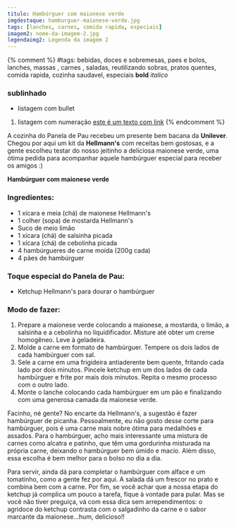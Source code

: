 ```yaml
---
titulo: Hambúrguer com maionese verde
imgdestaque: hamburguer-maionese-verde.jpg
tags: [lanches, carnes, comida rapida, especiais]
imagem2: nome-da-imagem-2.jpg
legendaimg2: Legenda da imagem 2
---
```

{% comment %}
#tags: bebidas, doces e sobremesas, paes e bolos, lanches, massas , carnes , saladas, reutilizando sobras, pratos quentes, comida rapida, cozinha saudavel, especiais
**bold**
*italico*
### sublinhado
* listagem com bullet
1. listagem com numeração
[este é um texto com link](https://www.enderecodolink.com)
{% endcomment %}

A cozinha do Panela de Pau recebeu um presente bem bacana da **Unilever**. Chegou por aqui um kit da **Hellmann's** com receitas bem gostosas, e a gente escolheu testar do nosso jeitinho a deliciosa maionese verde, uma ótima pedida para acompanhar aquele hambúrguer especial para receber os amigos :)

**Hambúrguer com maionese verde**

### Ingredientes:

* 1 xícara e meia (chá) de maionese Hellmann's 
* 1 colher (sopa) de mostarda Hellmann's 
* Suco de meio limão
* 1 xícara (chá) de salsinha picada
* 1 xícara (chá) de cebolinha picada
* 4 hambúrgueres de carne moída (200g cada)
* 4 pães de hambúrguer

### Toque especial do Panela de Pau:
* Ketchup Hellmann's para dourar o hambúrguer

### Modo de fazer: 

1. Prepare a maionese verde colocando a maionese, a mostarda, o limão, a salsinha e a cebolinha no liquidificador. Misture até obter um creme homogêneo. Leve à geladeira. 
2. Molde a carne em formato de hambúrguer. Tempere os dois lados de cada hambúrguer com sal. 
3. Sele a carne em uma frigideira antiaderente bem quente, fritando cada lado por dois minutos. Pincele ketchup em um dos lados de cada hambúrguer e frite por mais dois minutos. Repita o mesmo processo com o outro lado. 
4. Monte o lanche colocando cada hambúrguer em um pão e finalizando com uma generosa camada da maionese verde. 

Facinho, né gente? No encarte da Hellmann's, a sugestão é fazer hambúrguer de picanha. Pessoalmente, eu não gosto desse corte para hambúrguer, pois é uma carne mais nobre ótima para medalhões e assados. Para o hambúrguer, acho mais interessante uma mistura de carnes como alcatra e patinho, que têm uma gordurinha misturada na própria carne, deixando o hambúrguer bem úmido e macio. Além disso, essa escolha é bem melhor para o bolso no dia a dia. 

Para servir, ainda dá para completar o hambúrguer com alface e um tomatinho, como a gente fez por aqui. A salada dá um frescor no prato e combina bem com a carne. Por fim, se você achar que a nossa etapa do ketchup já complica um pouco a tarefa, fique à vontade para pular. Mas se você não tiver preguiça, vá com essa dica sem arrependimentos: o agridoce do ketchup contrasta com o salgadinho da carne e o sabor marcante da maionese...hum, delicioso!!